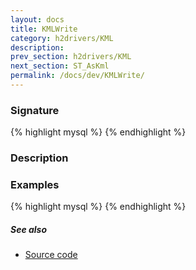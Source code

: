 ```yaml
---
layout: docs
title: KMLWrite
category: h2drivers/KML
description: 
prev_section: h2drivers/KML
next_section: ST_AsKml
permalink: /docs/dev/KMLWrite/
---
```


### Signature

{% highlight mysql %}
{% endhighlight %}

### Description

### Examples

{% highlight mysql %}
{% endhighlight %}

##### See also

* <a href="https://github.com/irstv/H2GIS/blob/a8e61ea7f1953d1bad194af926a568f7bc9aac96/h2drivers/src/main/java/org/h2gis/drivers/kml/KMLWrite.java" target="_blank">Source code</a>
